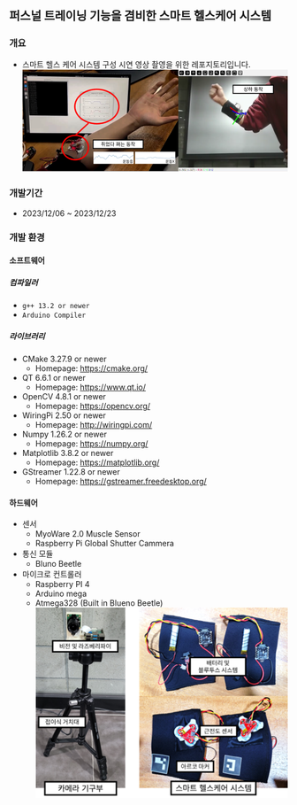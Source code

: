 ## 퍼스널 트레이닝 기능을 겸비한 스마트 헬스케어 시스템
### 개요
- 스마트 헬스 케어 시스템 구성 시연 영상 촬영을 위한 레포지토리입니다.
![테스트](./img/test.png)

### 개발기간
- 2023/12/06 ~ 2023/12/23

### 개발 환경
#### 소프트웨어
##### 컴파일러
- `g++ 13.2 or newer`
- `Arduino Compiler`
##### 라이브러리
- CMake 3.27.9 or newer
  - Homepage: https://cmake.org/
- QT 6.6.1 or newer
  - Homepage: https://www.qt.io/
- OpenCV 4.8.1 or newer
  - Homepage: https://opencv.org/
- WiringPi 2.50 or newer
  - Homepage: http://wiringpi.com/
- Numpy 1.26.2 or newer
  - Homepage: https://numpy.org/
- Matplotlib 3.8.2 or newer
  - Homepage: https://matplotlib.org/
- GStreamer 1.22.8 or newer
  - Homepage: https://gstreamer.freedesktop.org/
#### 하드웨어
- 센서
  - MyoWare 2.0 Muscle Sensor
  - Raspberry Pi Global Shutter Cammera
- 통신 모듈
  - Bluno Beetle
- 마이크로 컨트롤러
  - Raspberry PI 4
  - Arduino mega
  - Atmega328 (Built in Blueno Beetle)
![하드웨어](./img/hardware.png)